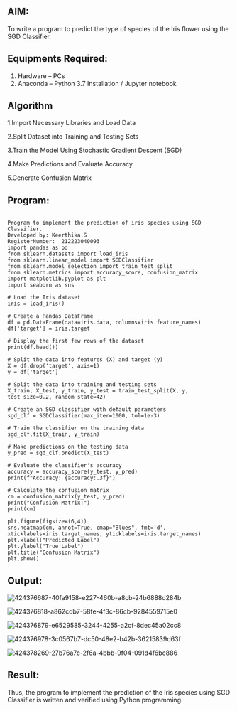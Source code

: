 ## AIM:
To write a program to predict the type of species of the Iris flower using the SGD Classifier.

## Equipments Required:
1. Hardware – PCs
2. Anaconda – Python 3.7 Installation / Jupyter notebook

## Algorithm
1.Import Necessary Libraries and Load Data

2.Split Dataset into Training and Testing Sets

3.Train the Model Using Stochastic Gradient Descent (SGD)

4.Make Predictions and Evaluate Accuracy

5.Generate Confusion Matrix

## Program:
```

Program to implement the prediction of iris species using SGD Classifier.
Developed by: Keerthika.S
RegisterNumber:  212223040093
import pandas as pd
from sklearn.datasets import load_iris
from sklearn.linear_model import SGDClassifier
from sklearn.model_selection import train_test_split
from sklearn.metrics import accuracy_score, confusion_matrix
import matplotlib.pyplot as plt
import seaborn as sns

# Load the Iris dataset
iris = load_iris()

# Create a Pandas DataFrame
df = pd.DataFrame(data=iris.data, columns=iris.feature_names)
df['target'] = iris.target

# Display the first few rows of the dataset
print(df.head())

# Split the data into features (X) and target (y)
X = df.drop('target', axis=1)
y = df['target']

# Split the data into training and testing sets
X_train, X_test, y_train, y_test = train_test_split(X, y, test_size=0.2, random_state=42)

# Create an SGD classifier with default parameters
sgd_clf = SGDClassifier(max_iter=1000, tol=1e-3)

# Train the classifier on the training data
sgd_clf.fit(X_train, y_train)

# Make predictions on the testing data
y_pred = sgd_clf.predict(X_test)

# Evaluate the classifier's accuracy
accuracy = accuracy_score(y_test, y_pred)
print(f"Accuracy: {accuracy:.3f}")

# Calculate the confusion matrix
cm = confusion_matrix(y_test, y_pred)
print("Confusion Matrix:")
print(cm)

plt.figure(figsize=(6,4))
sns.heatmap(cm, annot=True, cmap="Blues", fmt='d', xticklabels=iris.target_names, yticklabels=iris.target_names)
plt.xlabel("Predicted Label")
plt.ylabel("True Label")
plt.title("Confusion Matrix")
plt.show()

```

## Output:
![424376687-40fa9158-e227-460b-a8cb-24b6888d284b](https://github.com/user-attachments/assets/34686244-d89e-4c7f-a964-a3639080c701)

![424376818-a862cdb7-58fe-4f3c-86cb-9284559715e0](https://github.com/user-attachments/assets/a3a351f1-990e-4626-a71c-39d00cb4e5cb)

![424376879-e6529585-3244-4255-a2cf-8dec45a02cc8](https://github.com/user-attachments/assets/70960534-c9c0-439c-9150-568bdbc3f532)

![424376978-3c0567b7-dc50-48e2-b42b-36215839d63f](https://github.com/user-attachments/assets/27b7a164-c4f6-4041-91bb-31acb952c46c)

![424378269-27b76a7c-2f6a-4bbb-9f04-091d4f6bc886](https://github.com/user-attachments/assets/df1fc1bf-4714-4596-89af-e2fdb714bc56)


## Result:
Thus, the program to implement the prediction of the Iris species using SGD Classifier is written and verified using Python programming.

